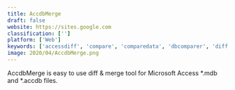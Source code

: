 ```yaml
---
title: AccdbMerge
draft: false 
website: https://sites.google.com
classification: ['']
platform: ['Web']
keywords: ['accessdiff', 'compare', 'comparedata', 'dbcomparer', 'diff', 'mssqlmerge', 'teamsql', 'victorops']
image: 2020/04/AccdbMerge.png
---
```

AccdbMerge is easy to use diff & merge tool for Microsoft Access *.mdb and *.accdb files.